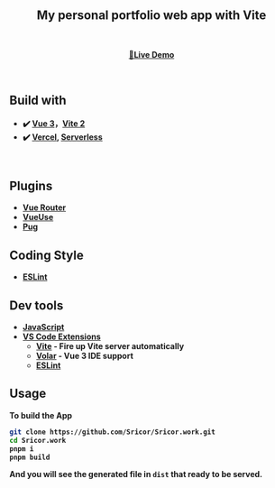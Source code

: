<br>

<h2 align='center'>
My personal portfolio web app with <b>Vite</b<sup></sup><br>
</h2>

<br>

<p align='center'>
<a href="https://www.sricor.work">🔴Live Demo</a>
</p>

<br>

## Build with

- ✔️ [Vue 3](https://github.com/vuejs/vue-next)，[Vite 2](https://github.com/vitejs/vite)   
- ✔️ [Vercel](https://vercel.com/dashboard), [Serverless](https://cloud.tencent.com/)
<br>


## Plugins

- [Vue Router](https://github.com/vuejs/vue-router)
- [VueUse](https://github.com/antfu/vueuse)
- [Pug]()


## Coding Style

- [ESLint](https://eslint.org/)


## Dev tools

- [JavaScript](https://www.typescriptlang.org/)
- [VS Code Extensions](./.vscode/extensions.json)
  - [Vite](https://marketplace.visualstudio.com/items?itemName=antfu.vite) - Fire up Vite server automatically
  - [Volar](https://marketplace.visualstudio.com/items?itemName=johnsoncodehk.volar) - Vue 3 IDE support
  - [ESLint](https://marketplace.visualstudio.com/items?itemName=dbaeumer.vscode-eslint)


## Usage

To build the App

```bash
git clone https://github.com/Sricor/Sricor.work.git
cd Sricor.work
pnpm i
pnpm build
```

And you will see the generated file in `dist` that ready to be served.




